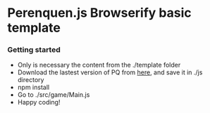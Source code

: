 # Perenquen.js Browserify basic template

### Getting started
  
  - Only is necessary the content from the ./template folder
  - Download the lastest version of PQ from [here](https://github.com/Nazariglez/perenquenjs/tree/dev-v1/build), and save it in ./js directory
  - npm install
  - Go to ./src/game/Main.js
  - Happy coding!
